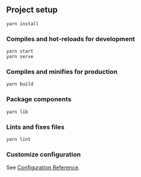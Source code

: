 ## Project setup

```
yarn install
```

### Compiles and hot-reloads for development
```
yarn start
yarn serve
```

### Compiles and minifies for production
```
yarn build
```
### Package components
```
yarn lib
```

### Lints and fixes files
```
yarn lint
```

### Customize configuration
See [Configuration Reference](https://cli.vuejs.org/config/).